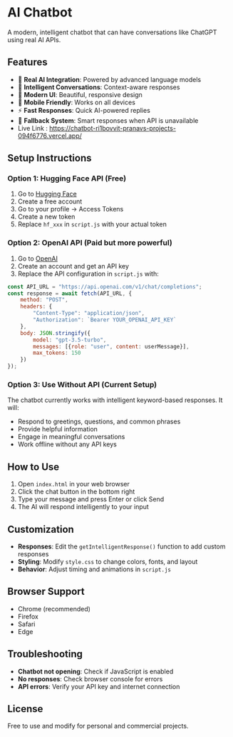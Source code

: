 # AI Chatbot

A modern, intelligent chatbot that can have conversations like ChatGPT using real AI APIs.

## Features

- 🤖 **Real AI Integration**: Powered by advanced language models
- 💬 **Intelligent Conversations**: Context-aware responses
- 🎨 **Modern UI**: Beautiful, responsive design
- 📱 **Mobile Friendly**: Works on all devices
- ⚡ **Fast Responses**: Quick AI-powered replies
- 🔄 **Fallback System**: Smart responses when API is unavailable
- Live Link : https://chatbot-ri1bovvit-pranavs-projects-094f6776.vercel.app/

## Setup Instructions

### Option 1: Hugging Face API (Free)

1. Go to [Hugging Face](https://huggingface.co/)
2. Create a free account
3. Go to your profile → Access Tokens
4. Create a new token
5. Replace `hf_xxx` in `script.js` with your actual token

### Option 2: OpenAI API (Paid but more powerful)

1. Go to [OpenAI](https://platform.openai.com/)
2. Create an account and get an API key
3. Replace the API configuration in `script.js` with:

```javascript
const API_URL = "https://api.openai.com/v1/chat/completions";
const response = await fetch(API_URL, {
    method: "POST",
    headers: {
        "Content-Type": "application/json",
        "Authorization": `Bearer YOUR_OPENAI_API_KEY`
    },
    body: JSON.stringify({
        model: "gpt-3.5-turbo",
        messages: [{role: "user", content: userMessage}],
        max_tokens: 150
    })
});
```

### Option 3: Use Without API (Current Setup)

The chatbot currently works with intelligent keyword-based responses. It will:
- Respond to greetings, questions, and common phrases
- Provide helpful information
- Engage in meaningful conversations
- Work offline without any API keys

## How to Use

1. Open `index.html` in your web browser
2. Click the chat button in the bottom right
3. Type your message and press Enter or click Send
4. The AI will respond intelligently to your input

## Customization

- **Responses**: Edit the `getIntelligentResponse()` function to add custom responses
- **Styling**: Modify `style.css` to change colors, fonts, and layout
- **Behavior**: Adjust timing and animations in `script.js`

## Browser Support

- Chrome (recommended)
- Firefox
- Safari
- Edge

## Troubleshooting

- **Chatbot not opening**: Check if JavaScript is enabled
- **No responses**: Check browser console for errors
- **API errors**: Verify your API key and internet connection

## License

Free to use and modify for personal and commercial projects. 
